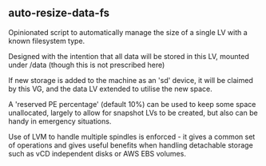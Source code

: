auto-resize-data-fs
------

Opinionated script to automatically manage the size of a single LV
with a known filesystem type.

Designed with the intention that all data will be stored in this LV, mounted
under /data (though this is not prescribed here)

If new storage is added to the machine as an 'sd' device, it will be claimed
by this VG, and the data LV extended to utilise the new space.

A 'reserved PE percentage' (default 10%) can be used to keep some space unallocated,
largely to allow for snapshot LVs to be created, but also can be handy in emergency situations.

Use of LVM to handle multiple spindles is enforced - it gives a common set of operations and
gives useful benefits when handling detachable storage such as vCD independent disks or AWS
EBS volumes.


